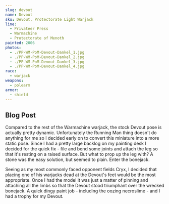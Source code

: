 ```yaml
---
slug: devout
name: Devout
sku: Devout, Protectorate Light Warjack
line:
  - Privateer Press
  - Warmachine
  - Protectorate of Menoth
painted: 2006
photos:
  - ./PP-WM-PoM-Devout-Dankel_1.jpg
  - ./PP-WM-PoM-Devout-Dankel_2.jpg
  - ./PP-WM-PoM-Devout-Dankel_3.jpg
  - ./PP-WM-PoM-Devout-Dankel_4.jpg
race:
  - warjack
weapons:
  - polearm
armor:
  - shield
---
```


## Blog Post

Compared to the rest of the Warmachine warjack, the stock Devout pose is actually pretty dynamic. Unfortunately the Running Man thing doesn't do anything for me so I decided early on to convert this miniature into a more static pose. Since I had a pretty large backlog on my painting desk I decided for the quick fix - file and bend some joints and attach the leg so that it's resting on a raised surface. But what to prop up the leg with? A stone was the easy solution, but seemed to plain. Enter the bonejack.

Seeing as my most commonly faced opponent fields Cryx, I decided that placing one of his warjacks dead at the Devout's feet would be the most appropriate. Once I had the model it was just a matter of pinning and attaching all the limbs so that the Devout stood triumphant over the wrecked bonejack. A quick dingy paint job - including the oozing necroslime - and I had a trophy for my Devout.
